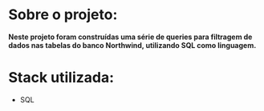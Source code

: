 # Sobre o projeto:

**Neste projeto foram construídas uma série de queries para filtragem de dados nas tabelas do banco Northwind, utilizando SQL como linguagem.**

# Stack utilizada:

- SQL